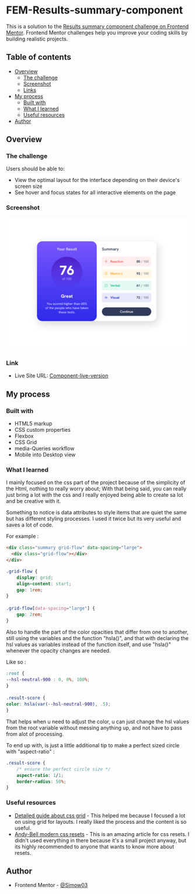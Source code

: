 # FEM-Results-summary-component

This is a solution to the [Results summary component challenge on Frontend Mentor](https://www.frontendmentor.io/challenges/results-summary-component-CE_K6s0maV). Frontend Mentor challenges help you improve your coding skills by building realistic projects. 

## Table of contents

- [Overview](#overview)
  - [The challenge](#the-challenge)
  - [Screenshot](#screenshot)
  - [Links](#links)
- [My process](#my-process)
  - [Built with](#built-with)
  - [What I learned](#what-i-learned)
  - [Useful resources](#useful-resources)
- [Author](#author)

## Overview

### The challenge

Users should be able to:

- View the optimal layout for the interface depending on their device's screen size
- See hover and focus states for all interactive elements on the page

### Screenshot

![Live version of the project](/assets/images/Screenshot%202023-03-22%20112607.png)


### Link

- Live Site URL: [Component-live-version](https://simow03.github.io/FEM-Results-summary-component/)

## My process

### Built with

- HTML5 markup
- CSS custom properties
- Flexbox
- CSS Grid
- media-Queries workflow
- Mobile into Desktop view

### What I learned

I mainly focused on the css part of the project because of the simplicity of the Html, nothing to really worry about; With that being said, you can really just bring a lot with the css and I really enjoyed being able to create sa lot and be creative with it. 

Something to notice is data attributes to style items that are quiet the same but has different styling processes. I used it twice but its very useful and saves a lot of code.

For example :

```html
<div class="summary grid-flow" data-spacing="large">
  <div class="grid-flow"></div>
</div>
```
```css
.grid-flow {
    display: grid;
    align-content: start;
    gap: 1rem;
}

.grid-flow[data-spacing="large"] {
    gap: 2rem;
}
```

Also to handle the part of the color opacities that differ from one to another, still using the variables and the function "hsla()", and that with declaring the hsl values as variables instead of the function itself, and use "hsla()" whenever the opacity changes are needed.

Like so :

```css
:root {
--hsl-neutral-900 : 0, 0%, 100%;
}

.result-score {
color: hsla(var(--hsl-neutral-900), .5);
}
```

That helps when u need to adjust the color, u can just change the hsl values from the root variable without messing anything up, and not have to pass from alot of processing.

To end up with, is just a little additional tip to make a perfect sized circle with "aspect-ratio" :

```css
.result-score {
    /* ensure the perfect circle size */
    aspect-ratio: 1/1;
    border-radius: 50%;
}
```

### Useful resources

- [Detailed guide about css grid](https://css-tricks.com/snippets/css/complete-guide-grid/) - This helped me because I focused a lot on using grid for layouts. I really liked the process and the content is so useful.
- [Andy-Bell modern css resets](https://andy-bell.co.uk/a-modern-css-reset/) - This is an amazing article for css resets. I didn't used everything in there because it's a small project anyway, but its highly recommended to anyone that wants to know more about resets.

## Author

- Frontend Mentor - [@Simow03](https://www.frontendmentor.io/profile/Simow03)
